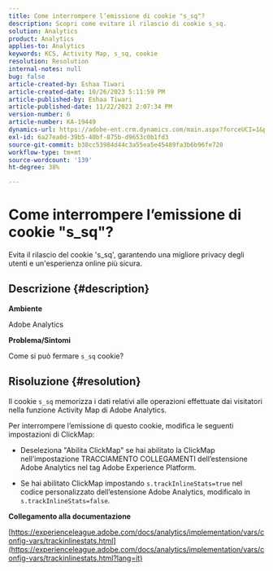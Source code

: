 ```yaml
---
title: Come interrompere l’emissione di cookie "s_sq"?
description: Scopri come evitare il rilascio di cookie s_sq.
solution: Analytics
product: Analytics
applies-to: Analytics
keywords: KCS, Activity Map, s_sq, cookie
resolution: Resolution
internal-notes: null
bug: false
article-created-by: Eshaa Tiwari
article-created-date: 10/26/2023 5:11:59 PM
article-published-by: Eshaa Tiwari
article-published-date: 11/22/2023 2:07:34 PM
version-number: 6
article-number: KA-19449
dynamics-url: https://adobe-ent.crm.dynamics.com/main.aspx?forceUCI=1&pagetype=entityrecord&etn=knowledgearticle&id=3b2861c3-2274-ee11-9ae7-6045bd0063aa
exl-id: 6a27ea0d-39b5-40bf-875b-d9653c0b1fd3
source-git-commit: b38cc53984d44c3a55ea5e45489fa3b6b96fe720
workflow-type: tm+mt
source-wordcount: '139'
ht-degree: 38%

---
```


# Come interrompere l’emissione di cookie &quot;s_sq&quot;?


Evita il rilascio del cookie &#39;s_sq&#39;, garantendo una migliore privacy degli utenti e un&#39;esperienza online più sicura.

## Descrizione {#description}


<b>Ambiente</b>

Adobe Analytics

<b>Problema/Sintomi</b>

Come si può fermare `s_sq` cookie?


## Risoluzione {#resolution}


Il cookie `s_sq` memorizza i dati relativi alle operazioni effettuate dai visitatori nella funzione Activity Map di Adobe Analytics.

Per interrompere l’emissione di questo cookie, modifica le seguenti impostazioni di ClickMap:

- Deseleziona &quot;Abilita ClickMap&quot; se hai abilitato la ClickMap nell’impostazione TRACCIAMENTO COLLEGAMENTI dell’estensione Adobe Analytics nel tag Adobe Experience Platform.

- Se hai abilitato ClickMap impostando `s.trackInlineStats=true` nel codice personalizzato dell’estensione Adobe Analytics, modificalo in `s.trackInlineStats=false`.

<b>Collegamento alla documentazione</b>

[https://experienceleague.adobe.com/docs/analytics/implementation/vars/config-vars/trackinlinestats.html](https://experienceleague.adobe.com/docs/analytics/implementation/vars/config-vars/trackinlinestats.html?lang=it)
